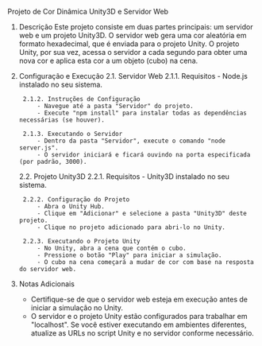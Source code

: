 Projeto de Cor Dinâmica Unity3D e Servidor Web

1. Descrição
    Este projeto consiste em duas partes principais: um servidor web e um projeto Unity3D. O servidor web gera uma cor aleatória em formato hexadecimal, que é enviada para o projeto Unity. O projeto Unity, por sua vez, acessa o servidor a cada segundo para obter uma nova cor e aplica esta cor a um objeto (cubo) na cena.


2. Configuração e Execução
    2.1. Servidor Web
        2.1.1. Requisitos
            - Node.js instalado no seu sistema.

        2.1.2. Instruções de Configuração
            - Navegue até a pasta "Servidor" do projeto.
            - Execute "npm install" para instalar todas as dependências necessárias (se houver).

        2.1.3. Executando o Servidor
            - Dentro da pasta "Servidor", execute o comando "node server.js".
            - O servidor iniciará e ficará ouvindo na porta especificada (por padrão, 3000).


    2.2. Projeto Unity3D
        2.2.1. Requisitos
            - Unity3D instalado no seu sistema.

        2.2.2. Configuração do Projeto
            - Abra o Unity Hub.
            - Clique em "Adicionar" e selecione a pasta "Unity3D" deste projeto.
            - Clique no projeto adicionado para abri-lo no Unity.

        2.2.3. Executando o Projeto Unity
            - No Unity, abra a cena que contém o cubo.
            - Pressione o botão "Play" para iniciar a simulação.
            - O cubo na cena começará a mudar de cor com base na resposta do servidor web.

3. Notas Adicionais
    - Certifique-se de que o servidor web esteja em execução antes de iniciar a simulação no Unity.
    - O servidor e o projeto Unity estão configurados para trabalhar em "localhost". Se você estiver executando em ambientes diferentes, atualize as URLs no script Unity e no servidor conforme necessário.
